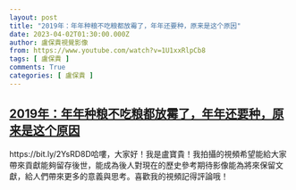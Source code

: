```yaml
---
layout: post
title: "2019年：年年种粮不吃粮都放霉了，年年还要种，原来是这个原因"
date: 2023-04-02T01:30:00.000Z
author: 盧保貴視覺影像
from: https://www.youtube.com/watch?v=1U1xxRlpCb8
tags: [ 盧保貴 ]
comments: True
categories: [ 盧保貴 ]
---
```

<!--1680399000000-->
[2019年：年年种粮不吃粮都放霉了，年年还要种，原来是这个原因](https://www.youtube.com/watch?v=1U1xxRlpCb8)
------

<div>
https://bit.ly/2YsRD8D哈嘍，大家好！我是盧寶貴！我拍攝的視頻希望能給大家帶來貢獻能夠留存後世，能成為後人對現在的歷史參考期待影像能為將來保留文獻，給人們帶來更多的意義與思考。喜歡我的視頻記得評論哦！
</div>
